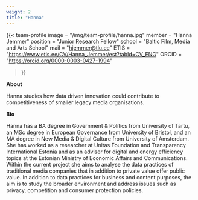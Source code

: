 ```yaml
---
weight: 2
title: "Hanna"
---
```


{{< team-profile 
image = "/img/team-profile/hanna.jpg"
member = "Hanna Jemmer"
position = "Junior Research Fellow"
school = "Baltic Film, Media and Arts School"
mail = "hjemmer@tlu.ee"
ETIS = "https://www.etis.ee/CV/Hanna_Jemmer/est?tabId=CV_ENG"
ORCID = "https://orcid.org/0000-0003-0427-1994"
 >}}   

**About**
  
Hanna studies how data driven innovation could contribute to competitiveness of smaller legacy media organisations.
  

**Bio**  
  
Hanna has a BA degree in Government & Politics from University of Tartu, an MSc degree in European Governance from University of Bristol, and an MA degree in New Media & Digital Culture from University of Amsterdam. She has worked as a researcher at Unitas Foundation and Transparency International Estonia and as an adviser for digital and energy efficiency topics at the Estonian Ministry of Economic Affairs and Communications. Within the current project she aims to analyse the data practices of traditional media companies that in addition to private value offer public value. In addition to data practices for business and content purposes, the aim is to study the broader environment and address issues such as privacy, competition and consumer protection policies. 